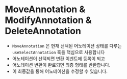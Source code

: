 # MoveAnnotation & ModifyAnnotation & DeleteAnnotation

- `MoveAnnotation` 은 현재 선택된 어노테이션 상태를 다루는 `useSelectAnnotation` 훅을 핵심으로 사용합니다
- 어노테이션이 선택되면 변환 이벤트에 등록이 되고
- 어노테이션 변환이 완료되면 최종 형태를 반환합니다.
- 이 최종값을 통해 어노테이션을 수정할 수 있습니다.
